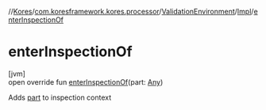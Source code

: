 //[Kores](../../../../index.md)/[com.koresframework.kores.processor](../../index.md)/[ValidationEnvironment](../index.md)/[Impl](index.md)/[enterInspectionOf](enter-inspection-of.md)

# enterInspectionOf

[jvm]\
open override fun [enterInspectionOf](enter-inspection-of.md)(part: [Any](https://kotlinlang.org/api/latest/jvm/stdlib/kotlin/-any/index.html))

Adds [part](enter-inspection-of.md) to inspection context
